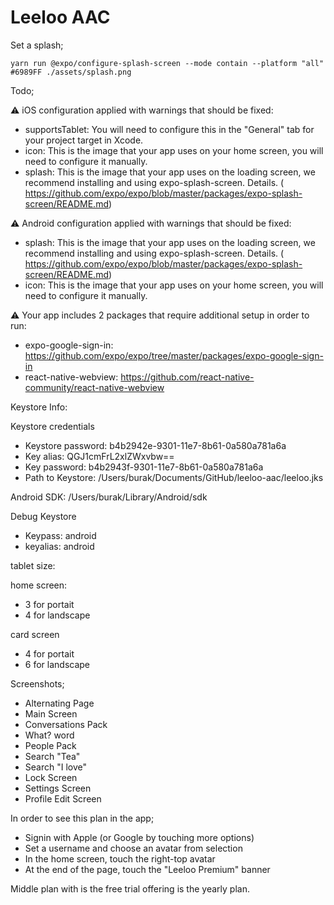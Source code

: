 # Leeloo AAC

Set a splash;
```
yarn run @expo/configure-splash-screen --mode contain --platform "all" #6989FF ./assets/splash.png
```

Todo;

⚠️  iOS configuration applied with warnings that should be fixed:
- supportsTablet: You will need to configure this in the "General" tab for your project target in Xcode.
- icon: This is the image that your app uses on your home screen, you will need to configure it manually.
- splash: This is the image that your app uses on the loading screen, we recommend installing and using expo-splash-screen. Details. (​https://github.com/expo/expo/blob/master/packages/expo-splash-screen/README.md​)

⚠️  Android configuration applied with warnings that should be fixed:
- splash: This is the image that your app uses on the loading screen, we recommend installing and using expo-splash-screen. Details. (​https://github.com/expo/expo/blob/master/packages/expo-splash-screen/README.md​)
- icon: This is the image that your app uses on your home screen, you will need to configure it manually.

⚠️  Your app includes 2 packages that require additional setup in order to run:
- expo-google-sign-in: https://github.com/expo/expo/tree/master/packages/expo-google-sign-in
- react-native-webview: https://github.com/react-native-community/react-native-webview


Keystore Info:

Keystore credentials
- Keystore password: b4b2942e-9301-11e7-8b61-0a580a781a6a
- Key alias:         QGJ1cmFrL2xlZWxvbw==
- Key password:      b4b2943f-9301-11e7-8b61-0a580a781a6a
- Path to Keystore:  /Users/burak/Documents/GitHub/leeloo-aac/leeloo.jks

Android SDK: /Users/burak/Library/Android/sdk

Debug Keystore
- Keypass: android
- keyalias: android


tablet size:

home screen:
- 3 for portait
- 4 for landscape

card screen
- 4 for portait
- 6 for landscape

Screenshots;
- Alternating Page
- Main Screen
- Conversations Pack
- What? word
- People Pack
- Search "Tea"
- Search "I love"
- Lock Screen
- Settings Screen
- Profile Edit Screen


In order to see this plan in the app;
- Signin with Apple (or Google by touching more options)
- Set a username and choose an avatar from selection
- In the home screen, touch the right-top avatar
- At the end of the page, touch the "Leeloo Premium" banner

Middle plan with is the free trial offering is the yearly plan.
